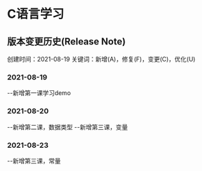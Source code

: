# C语言学习

## 版本变更历史(Release Note)

创建时间：2021-08-19
关键词：新增(A)，修复(F)，变更(C)，优化(U)
### 2021-08-19
--新增第一课学习demo
### 2021-08-20
--新增第二课，数据类型
--新增第三课，变量
### 2021-08-23
--新增第三课，常量

